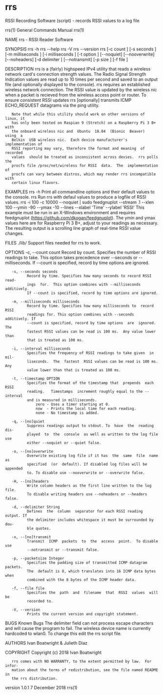 # rrs
RSSI Recording Software (script) - records RSSI values to a log file

rrs(1)                      General Commands Manual                     rrs(1)

NAME
       rrs - RSSI Reader Software

SYNOPSIS
       rrs -h
       rrs --help
       rrs -V
       rrs --version
       rrs [-c count ] [-s seconds ] [-m milliseconds ] [-i milliseconds ] [-t
       option ] [--noquiet]  [--nooverwrite]  [--noheaders]  [-d  delimiter  ]
       [--notransmit] [-p size ] [-f file ]

DESCRIPTION
       rrs  is a (fairly) highspeed IPv4 utility that reads a wireless network
       card's connection strength values. The Radio Signal Strength Indication
       values  are  read up to 10 times per second and saved to an output file
       (and optionally displayed to the console).  rrs requires an established
       wireless  network connection. The RSSI value is updated by the wireless
       nic when a packet is recieved from the wireless access point or router.
       To  ensure  consistent  RSSI  updates  rrs  [optionally] transmits ICMP
       ECHO_REQUEST datagrams via the ping utility.

       Note that while this utility should work on other versions of linux, it
       has only been tested on Raspian 9 (Stretch) on a Raspberry Pi 3 B+ with
       the onboard wireless nic and  Ubuntu  18.04  (Bionic  Beaver)  using  a
       Belkin  USB wireless nic.  Each device manufacturer's implementation of
       RSSI reporting may vary, therefore the format and meaning  of  recorded
       values  should be treated as inconsistent across devies.  rrs polls the
       procfs file /proc/net/wireless for RSSI  data.  The  implementation  of
       procfs can vary between distros, which may render rrs incompatible with
       certain linux flavors.

EXAMPLES
       rrs -h
              Print all commandline options and their default  values  to  the
              console.
       rrs
              Run rrs with defaul values to produce a logfile of RSSI values.
       rrs -i 100 -c 10000 --noquiet | sudo feedgnuplot --stream .1 --xlen 100
           --ymin -90 --ymax -10 --lines --xlabel 'Time' --ylabel 'RSSI'
              This example  must  be  run  in  an  X-Windows  environment  and
              requires   feedgnuplot  (https://github.com/dkogan/feedgnuplot).
              The ymin and ymax values here are for Raspberry Pi 3 B+,  adjust
              to  your  readings  as  necessary.  The  resulting  output  is a
              scrolling line graph of real-time RSSI value changes.

FILES
       ./lib/
              Support files needed for rrs to work.

OPTIONS
       -c, --count count
              Record by count. Specifies the number of RSSI readings to  take.
              This  option  takes precedence over --seconds or --milliseconds.
              If --count is specified, record by time options are ignored.

       -s, --seconds seconds
              Record by time. Specifies how many seconds to record RSSI  read‐
              ings  for.  This option combines with --milliseconds additively.
              If --count is specified, record by time options are ignored.

       -m, --milliseconds milliseconds
              Record by time. Specifies how many milliseconds to  record  RSSI
              readings for. This option combines with --seconds additively. If
              --count is specified, record by time options  are  ignored.  The
              fastest RSSI values can be read is 100 ms.  Any value lower than
              that is treated as 100 ms.

       -i, --interval milliseconds
              Specifies the frequency of RSSI readings to take given  in  mil‐
              liseconds.  The  fastest  RSSI values can be read is 100 ms. Any
              value lower than that is treated as 100 ms.

       -t, --timestamp OPTION
              Specifies the format of the timestamp that  prepends  each  RSSI
              reading.   Timestamps  increment roughly equal to the --interval
              and is measured in milliseconds.
                  zero - Uses a timer starting at 0.
                  now  - Prints the local time for each reading.
                  none - No timestamp is added.

       -q, --[no]quiet
              Suppress readings output to stdout. To  have  the  reading  dis‐
              played  to  the  console  as well as written to the log file use
              either --noquiet or --quiet false.

       -o, --[no]overwrite
              Overwrite existing log file if it has  the  same  file  name  as
              specified  (or  default). If disabled log files will be appended
              to. To disable use --nooverwrite or --overwrite false.

       -H, --[no]headers
              Write column headers as the first line written to the log  file.
              To disable writing headers use --noheaders or --headers false.

       -d, --delimiter String
              Defines  the  column  separator for each RSSI reading output. If
              the delimiter includes whitespace it must be surrounded by  dou‐
              ble quotes.

       -x, --[no]transmit
              Transmit  ICMP  packets  to  the  access  point.  To disable use
              --notransmit or --transmit false.

       -p, --packetsize Integer
              Specifies the padding size of transmitted ICMP datagram packets.
              The  default is 8, which translates into 16 ICMP data bytes when
              combined with the 8 bytes of the ICMP header data.

       -f, --file file
              Specifies the  path  and  filename  that  RSSI  values  will  be
              recorded to.

       -V, --version
              Prints the current version and copyright statement.

BUGS
       Known Bugs
              The  delimiter  field can not process escape characters and will
              cause the program to fail. The wireless device name is currently
              hardcoded to wlan0. To change this edit the rrs script file.

AUTHORS
       Ivan Boatwright & Julieth Diaz

COPYRIGHT
       Copyright (c) 2018 Ivan Boatwright

       rrs comes with NO WARRANTY, to the extent permitted by law.  For infor‐
       mation about the terms of redistribution, see the file named README  in
       the rrs distribution.

version 1.0.1                   7 December 2018                         rrs(1)
